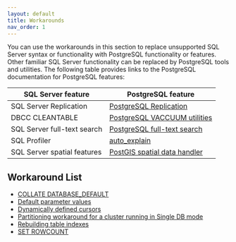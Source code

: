 ```yaml
---
layout: default
title: Workarounds
nav_order: 1
---
```


You can use the workarounds in this section to replace unsupported SQL Server syntax or functionality with PostgreSQL functionality or features. Other familiar SQL Server functionality can be replaced by PostgreSQL tools and utilities.  The following table provides links to the PostgreSQL documentation for PostgreSQL features:

| SQL Server feature | PostgreSQL feature | 
| ------- | ------- | 
| SQL Server Replication | [PostgreSQL Replication ](https://www.postgresql.org/docs/current/high-availability) |
| DBCC CLEANTABLE | [PostgreSQL VACCUUM utilities](https://www.postgresql.org/docs/15/routine-vacuuming) |
| SQL Server full-text search | [PostgreSQL full-text search ](https://www.postgresql.org/docs/15/textsearch) |
| SQL Profiler | [auto_explain ](https://www.postgresql.org/docs/current/auto-explain) |
| SQL Server spatial features | [PostGIS spatial data handler](https://postgis.net) |


## Workaround List

- [COLLATE DATABASE_DEFAULT](https://babelfishpg.org/docs/workaround/collate_database_default)
- [Default parameter values](https://babelfishpg.org/docs/workaround/default_param_values)
- [Dynamically defined cursors](https://babelfishpg.org/docs/workaround/dynamically_defined_cursor)
- [Partitioning workaround for a cluster running in Single DB mode](https://babelfishpg.org/docs/workaround/partitioned_table)
- [Rebuilding table indexes](https://babelfishpg.org/docs/workaround/rebuilding_table_indexes)
- [SET ROWCOUNT](https://babelfishpg.org/docs/workaround/set_rowcount)